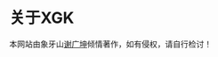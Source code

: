 # 关于XGK

本网站由象牙山[谢广坤](https://baike.baidu.com/item/%E8%B0%A2%E5%B9%BF%E5%9D%A4/9314142)倾情著作，如有侵权，请自行检讨！